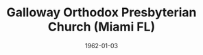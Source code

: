 ---
date: &id001 1962-01-03
end_date: null
location:
  address: null
  city: Miami
  state: FL
minister:
- end: 1967-01-01
  name: Robert Atwell
  start: 1962-01-03
  type: Pastor
- end: 1973-01-01
  name: Arthur Olson
  start: 1969-01-01
  type: Pastor
- end: 1977-01-01
  name: James Workman
  start: 1974-01-01
  type: Pastor
- end: 1982-10-08
  name: Robert Minnig
  start: 1978-01-01
  type: Pastor
ministers:
- Robert Atwell
- Arthur Olson
- James Workman
- Robert Minnig
name: Galloway Orthodox Presbyterian Church
names: null
origination_date: *id001
raw_data: 'FLORIDA Miami


  Galloway Orthodox Presbyterian Church  (January 3, 1962-October 8, 1982)

  (joined Immanuel Presbyterian Church in America, August 15, 1982)

  Pastors: Robert Atwell, 1962-67

  Arthur Olson, 1969-73

  James Workman, 1974-77

  Robert Minnig, 1978-82

  '
received_from: null
states:
- FL
status:
  active: false
  end_date: 1982-08-15
  reason: joined
  received_from: null
  withdrawal_to: null
title: Galloway Orthodox Presbyterian Church (Miami FL)
year_established:
- 1962

---